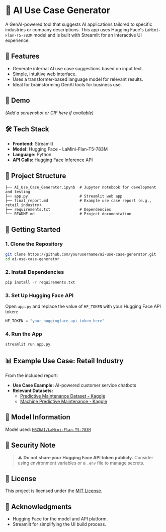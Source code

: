 # 🧠 AI Use Case Generator

A GenAI-powered tool that suggests AI applications tailored to specific industries or company descriptions. This app uses Hugging Face's `LaMini-Flan-T5-783M` model and is built with Streamlit for an interactive UI experience.

## 🚀 Features

- Generate internal AI use case suggestions based on input text.
- Simple, intuitive web interface.
- Uses a transformer-based language model for relevant results.
- Ideal for brainstorming GenAI tools for business use.

## 📸 Demo

*(Add a screenshot or GIF here if available)*

## 🛠 Tech Stack

- **Frontend:** Streamlit  
- **Model:** Hugging Face - LaMini-Flan-T5-783M  
- **Language:** Python  
- **API Calls:** Hugging Face Inference API

## 📂 Project Structure

```
├── AI_Use_Case_Generator.ipynb  # Jupyter notebook for development and testing
├── app.py                       # Streamlit web app
├── final_report.md              # Example use case report (e.g., retail industry)
├── requirements.txt             # Dependencies
└── README.md                    # Project documentation
```

## 🧪 Getting Started

### 1. Clone the Repository

```bash
git clone https://github.com/yourusername/ai-use-case-generator.git
cd ai-use-case-generator
```

### 2. Install Dependencies

```bash
pip install -r requirements.txt
```

### 3. Set Up Hugging Face API

Open `app.py` and replace the value of `HF_TOKEN` with your Hugging Face API token:

```python
HF_TOKEN = "your_huggingface_api_token_here"
```

### 4. Run the App

```bash
streamlit run app.py
```

## 📊 Example Use Case: Retail Industry

From the included report:
- **Use Case Example:** AI-powered customer service chatbots
- **Relevant Datasets:**
  - [Predictive Maintenance Dataset - Kaggle](https://www.kaggle.com/datasets/stephanmatzka/predictive-maintenance-dataset-ai4i-2020)
  - [Machine Predictive Maintenance - Kaggle](https://www.kaggle.com/datasets/shivamb/machine-predictive-maintenance-classification)

## 🤖 Model Information

Model used: [`MBZUAI/LaMini-Flan-T5-783M`](https://huggingface.co/MBZUAI/LaMini-Flan-T5-783M)

## 🔐 Security Note

> ⚠️ **Do not share your Hugging Face API token publicly.** Consider using environment variables or a `.env` file to manage secrets.

## 📄 License

This project is licensed under the [MIT License](LICENSE).

## 🙌 Acknowledgments

- Hugging Face for the model and API platform.
- Streamlit for simplifying the UI build process.
